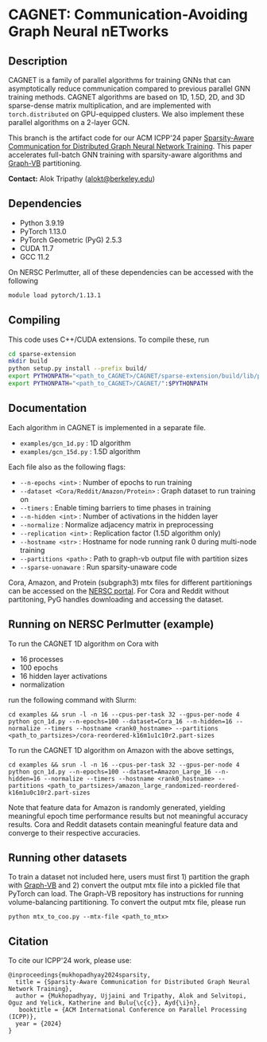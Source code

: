 # CAGNET: Communication-Avoiding Graph Neural nETworks

## Description

CAGNET is a family of parallel algorithms for training GNNs that can asymptotically reduce communication compared to previous parallel GNN training methods. CAGNET algorithms are based on 1D, 1.5D, 2D, and 3D sparse-dense matrix multiplication, and are implemented with `torch.distributed` on GPU-equipped clusters. We also implement these parallel algorithms on a 2-layer GCN.

This branch is the artifact code for our ACM ICPP'24 paper [Sparsity-Aware Communication for Distributed Graph Neural Network Training](https://dl.acm.org/doi/pdf/10.1145/3673038.3673152). This paper accelerates full-batch GNN training with sparsity-aware algorithms and [Graph-VB](https://github.com/roguzsel/graph-vb) partitioning.

**Contact:** Alok Tripathy (<alokt@berkeley.edu>)

## Dependencies
- Python 3.9.19
- PyTorch 1.13.0
- PyTorch Geometric (PyG) 2.5.3
- CUDA 11.7
- GCC 11.2

On NERSC Perlmutter, all of these dependencies can be accessed with the following

```bash
module load pytorch/1.13.1
```
## Compiling

This code uses C++/CUDA extensions. To compile these, run

```bash
cd sparse-extension
mkdir build
python setup.py install --prefix build/
export PYTHONPATH="<path_to_CAGNET>/CAGNET/sparse-extension/build/lib/python3.9/site-packages/sparse_coo_tensor_cpp-0.0.0-py3.9-linux-x86_64.egg":$PYTHONPATH
export PYTHONPATH="<path_to_CAGNET>/CAGNET/":$PYTHONPATH
```

## Documentation

Each algorithm in CAGNET is implemented in a separate file.
- `examples/gcn_1d.py` : 1D algorithm
- `examples/gcn_15d.py` : 1.5D algorithm

Each file also as the following flags:

- `--n-epochs <int>`  : Number of epochs to run training
- `--dataset <Cora/Reddit/Amazon/Protein>` : Graph dataset to run training on
- `--timers` : Enable timing barriers to time phases in training
- `--n-hidden <int>` : Number of activations in the hidden layer
- `--normalize` : Normalize adjacency matrix in preprocessing
- `--replication <int>` : Replication factor (1.5D algorithm only)
- `--hostname <str>` : Hostname for node running rank 0 during multi-node training
- `--partitions <path>` : Path to graph-vb output file with partition sizes
- `--sparse-uonaware` : Run sparsity-unaware code

Cora, Amazon, and Protein (subgraph3) mtx files for different partitionings can be accessed on the [NERSC portal](https://portal.nersc.gov/project/m1982/GNN/).
For Cora and Reddit without partitoning, PyG handles downloading and accessing the dataset.

## Running on NERSC Perlmutter (example)

To run the CAGNET 1D algorithm on Cora with
- 16 processes
- 100 epochs
- 16 hidden layer activations
- normalization

run the following command with Slurm:

`cd examples && srun -l -n 16 --cpus-per-task 32 --gpus-per-node 4 python gcn_1d.py --n-epochs=100 --dataset=Cora_16 --n-hidden=16 --normalize --timers --hostname <rank0_hostname> --partitions <path_to_partsizes>/cora-reordered-k16m1u1c10r2.part-sizes`

To run the CAGNET 1D algorithm on Amazon with the above settings,

`cd examples && srun -l -n 16 --cpus-per-task 32 --gpus-per-node 4 python gcn_1d.py --n-epochs=100 --dataset=Amazon_Large_16 --n-hidden=16 --normalize --timers --hostname <rank0_hostname> --partitions <path_to_partsizes>/amazon_large_randomized-reordered-k16m1u0c10r2.part-sizes`

Note that feature data for Amazon is randomly generated, yielding meaningful epoch time performance results but not meaningful accuracy results. Cora and Reddit datasets contain meaningful feature data and converge to their respective accuracies.

## Running other datasets

To train a dataset not included here, users must first 1) partition the graph with [Graph-VB](https://github.com/roguzsel/graph-vb) and 2) convert the output mtx file into a pickled file that PyTorch can load. The Graph-VB repository has instructions for running volume-balancing partitioning. To convert the output mtx file, please run

`python mtx_to_coo.py --mtx-file <path_to_mtx>`

## Citation

To cite our ICPP'24 work, please use:

```
@inproceedings{mukhopadhyay2024sparsity,
  title = {Sparsity-Aware Communication for Distributed Graph Neural Network Training},
  author = {Mukhopadhyay, Ujjaini and Tripathy, Alok and Selvitopi, Oguz and Yelick, Katherine and Bulu{\c{c}}, Ayd{\i}n},
   booktitle = {ACM International Conference on Parallel Processing (ICPP)},
  year = {2024}
}
```
